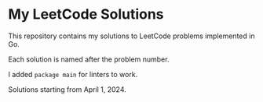 # My LeetCode Solutions

This repository contains my solutions to LeetCode problems implemented in Go.

Each solution is named after the problem number.

I added `package main` for linters to work.

Solutions starting from April 1, 2024.